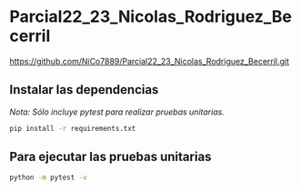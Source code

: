# Parcial22_23_Nicolas_Rodriguez_Becerril

https://github.com/NiCo7889/Parcial22_23_Nicolas_Rodriguez_Becerril.git

## Instalar las dependencias

_Nota: Sólo incluye pytest para realizar pruebas unitarias._

```bash
pip install -r requirements.txt
```

## Para ejecutar las pruebas unitarias

```bash
python -m pytest -v
```